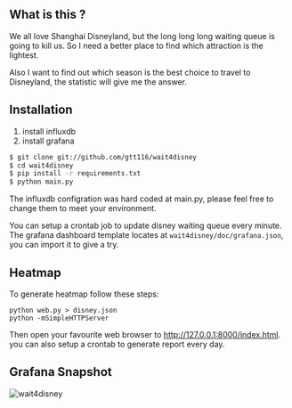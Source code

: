 ## What is this ?

We all love Shanghai Disneyland, but the long long long waiting queue is going to kill
us. So I need a better place to find which attraction is the lightest. 

Also I want to find out which season is the best choice to travel to
Disneyland, the statistic will give me the answer.


## Installation

1. install influxdb
2. install grafana

```bash
$ git clone git://github.com/gtt116/wait4disney
$ cd wait4disney
$ pip install -r requirements.txt
$ python main.py
```
The influxdb configration was hard coded at main.py, please feel free to change
them to meet your environment.

You can setup a crontab job to update disney waiting queue every minute.
The grafana dashboard template locates at `wait4disney/doc/grafana.json`, you can
import it to give a try.

## Heatmap

To generate heatmap follow these steps:

```
python web.py > disney.json
python -mSimpleHTTPServer
```

Then open your favourite web browser to http://127.0.0.1:8000/index.html.
you can also setup a crontab to generate report every day.

## Grafana Snapshot

![wait4disney](https://raw.githubusercontent.com/gtt116/wait4disney/master/doc/snapshot.png)
